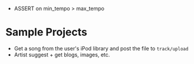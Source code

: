 * ASSERT on min_tempo > max_tempo

# Sample Projects

* Get a song from the user's iPod library and post the file to `track/upload`
* Artist suggest + get blogs, images, etc.
